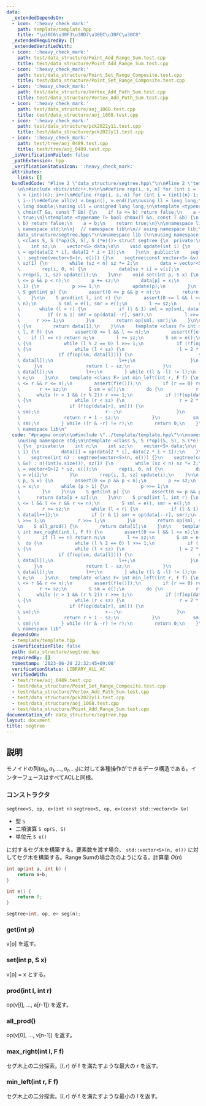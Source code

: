 ```yaml
---
data:
  _extendedDependsOn:
  - icon: ':heavy_check_mark:'
    path: template/template.hpp
    title: "\u30C6\u30F3\u30D7\u30EC\u30FC\u30C8"
  _extendedRequiredBy: []
  _extendedVerifiedWith:
  - icon: ':heavy_check_mark:'
    path: test/data_structure/Point_Add_Range_Sum.test.cpp
    title: test/data_structure/Point_Add_Range_Sum.test.cpp
  - icon: ':heavy_check_mark:'
    path: test/data_structure/Point_Set_Range_Composite.test.cpp
    title: test/data_structure/Point_Set_Range_Composite.test.cpp
  - icon: ':heavy_check_mark:'
    path: test/data_structure/Vertex_Add_Path_Sum.test.cpp
    title: test/data_structure/Vertex_Add_Path_Sum.test.cpp
  - icon: ':heavy_check_mark:'
    path: test/data_structure/aoj_1068.test.cpp
    title: test/data_structure/aoj_1068.test.cpp
  - icon: ':heavy_check_mark:'
    path: test/data_structure/pck2022y11.test.cpp
    title: test/data_structure/pck2022y11.test.cpp
  - icon: ':heavy_check_mark:'
    path: test/tree/aoj_0489.test.cpp
    title: test/tree/aoj_0489.test.cpp
  _isVerificationFailed: false
  _pathExtension: hpp
  _verificationStatusIcon: ':heavy_check_mark:'
  attributes:
    links: []
  bundledCode: "#line 2 \"data_structure/segtree.hpp\"\n\n#line 2 \"template/template.hpp\"\
    \n\n#include <bits/stdc++.h>\n\n#define rep(i, s, n) for (int i = (int)(s); i\
    \ < (int)(n); i++)\n#define rrep(i, s, n) for (int i = (int)(n)-1; i >= (int)(s);\
    \ i--)\n#define all(v) v.begin(), v.end()\n\nusing ll = long long;\nusing ld =\
    \ long double;\nusing ull = unsigned long long;\n\ntemplate <typename T> bool\
    \ chmin(T &a, const T &b) {\n    if (a <= b) return false;\n    a = b;\n    return\
    \ true;\n}\ntemplate <typename T> bool chmax(T &a, const T &b) {\n    if (a >=\
    \ b) return false;\n    a = b;\n    return true;\n}\n\nnamespace lib {\n\nusing\
    \ namespace std;\n\n}  // namespace lib\n\n// using namespace lib;\n#line 4 \"\
    data_structure/segtree.hpp\"\n\nnamespace lib {\n\nusing namespace std;\n\ntemplate\
    \ <class S, S (*op)(S, S), S (*e)()> struct segtree {\n  private:\n    int n;\n\
    \    int sz;\n    vector<S> data;\n\n    void update(int i) {\n        data[i]\
    \ = op(data[2 * i], data[2 * i + 1]);\n    }\n\n  public:\n    segtree(int n)\
    \ : segtree(vector<S>(n, e())) {}\n    segtree(const vector<S> &v) : n((int)v.size()),\
    \ sz(1) {\n        while (sz < n) sz *= 2;\n        data = vector<S>(2 * sz, e());\n\
    \        rep(i, 0, n) {\n            data[sz + i] = v[i];\n        }\n       \
    \ rrep(i, 1, sz) update(i);\n    }\n\n    void set(int p, S x) {\n        assert(0\
    \ <= p && p < n);\n        p += sz;\n        data[p] = x;\n        while (p >\
    \ 1) {\n            p >>= 1;\n            update(p);\n        }\n    }\n\n   \
    \ S get(int p) {\n        assert(0 <= p && p < n);\n        return data[p + sz];\n\
    \    }\n\n    S prod(int l, int r) {\n        assert(0 <= l && l <= r && r <=\
    \ n);\n        S sml = e(), smr = e();\n        l += sz;\n        r += sz;\n \
    \       while (l < r) {\n            if (l & 1) sml = op(sml, data[l++]);\n  \
    \          if (r & 1) smr = op(data[--r], smr);\n            l >>= 1;\n      \
    \      r >>= 1;\n        }\n        return op(sml, smr);\n    }\n\n    S all_prod()\
    \ {\n        return data[1];\n    }\n\n    template <class F> int max_right(int\
    \ l, F f) {\n        assert(0 <= l && l <= n);\n        assert(f(e()));\n    \
    \    if (l == n) return n;\n        l += sz;\n        S sm = e();\n        do\
    \ {\n            while (l % 2 == 0) l >>= 1;\n            if (!f(op(sm, data[l])))\
    \ {\n                while (l < sz) {\n                    l = 2 * l;\n      \
    \              if (f(op(sm, data[l]))) {\n                        sm = op(sm,\
    \ data[l]);\n                        l++;\n                    }\n           \
    \     }\n                return l - sz;\n            }\n            sm = op(sm,\
    \ data[l]);\n            l++;\n        } while ((l & -l) != l);\n        return\
    \ n;\n    }\n\n    template <class F> int min_left(int r, F f) {\n        assert(0\
    \ <= r && r <= n);\n        assert(f(e()));\n        if (r == 0) return 0;\n \
    \       r += sz;\n        S sm = e();\n        do {\n            r--;\n      \
    \      while (r > 1 && (r % 2)) r >>= 1;\n            if (!f(op(data[r], sm)))\
    \ {\n                while (r < sz) {\n                    r = 2 * r + 1;\n  \
    \                  if (f(op(data[r], sm))) {\n                        sm = op(data[r],\
    \ sm);\n                        r--;\n                    }\n                }\n\
    \                return r + 1 - sz;\n            }\n            sm = op(data[r],\
    \ sm);\n        } while ((r & -r) != r);\n        return 0;\n    }\n};\n\n}  //\
    \ namespace lib\n"
  code: "#pragma once\n\n#include \"../template/template.hpp\"\n\nnamespace lib {\n\
    \nusing namespace std;\n\ntemplate <class S, S (*op)(S, S), S (*e)()> struct segtree\
    \ {\n  private:\n    int n;\n    int sz;\n    vector<S> data;\n\n    void update(int\
    \ i) {\n        data[i] = op(data[2 * i], data[2 * i + 1]);\n    }\n\n  public:\n\
    \    segtree(int n) : segtree(vector<S>(n, e())) {}\n    segtree(const vector<S>\
    \ &v) : n((int)v.size()), sz(1) {\n        while (sz < n) sz *= 2;\n        data\
    \ = vector<S>(2 * sz, e());\n        rep(i, 0, n) {\n            data[sz + i]\
    \ = v[i];\n        }\n        rrep(i, 1, sz) update(i);\n    }\n\n    void set(int\
    \ p, S x) {\n        assert(0 <= p && p < n);\n        p += sz;\n        data[p]\
    \ = x;\n        while (p > 1) {\n            p >>= 1;\n            update(p);\n\
    \        }\n    }\n\n    S get(int p) {\n        assert(0 <= p && p < n);\n  \
    \      return data[p + sz];\n    }\n\n    S prod(int l, int r) {\n        assert(0\
    \ <= l && l <= r && r <= n);\n        S sml = e(), smr = e();\n        l += sz;\n\
    \        r += sz;\n        while (l < r) {\n            if (l & 1) sml = op(sml,\
    \ data[l++]);\n            if (r & 1) smr = op(data[--r], smr);\n            l\
    \ >>= 1;\n            r >>= 1;\n        }\n        return op(sml, smr);\n    }\n\
    \n    S all_prod() {\n        return data[1];\n    }\n\n    template <class F>\
    \ int max_right(int l, F f) {\n        assert(0 <= l && l <= n);\n        assert(f(e()));\n\
    \        if (l == n) return n;\n        l += sz;\n        S sm = e();\n      \
    \  do {\n            while (l % 2 == 0) l >>= 1;\n            if (!f(op(sm, data[l])))\
    \ {\n                while (l < sz) {\n                    l = 2 * l;\n      \
    \              if (f(op(sm, data[l]))) {\n                        sm = op(sm,\
    \ data[l]);\n                        l++;\n                    }\n           \
    \     }\n                return l - sz;\n            }\n            sm = op(sm,\
    \ data[l]);\n            l++;\n        } while ((l & -l) != l);\n        return\
    \ n;\n    }\n\n    template <class F> int min_left(int r, F f) {\n        assert(0\
    \ <= r && r <= n);\n        assert(f(e()));\n        if (r == 0) return 0;\n \
    \       r += sz;\n        S sm = e();\n        do {\n            r--;\n      \
    \      while (r > 1 && (r % 2)) r >>= 1;\n            if (!f(op(data[r], sm)))\
    \ {\n                while (r < sz) {\n                    r = 2 * r + 1;\n  \
    \                  if (f(op(data[r], sm))) {\n                        sm = op(data[r],\
    \ sm);\n                        r--;\n                    }\n                }\n\
    \                return r + 1 - sz;\n            }\n            sm = op(data[r],\
    \ sm);\n        } while ((r & -r) != r);\n        return 0;\n    }\n};\n\n}  //\
    \ namespace lib"
  dependsOn:
  - template/template.hpp
  isVerificationFile: false
  path: data_structure/segtree.hpp
  requiredBy: []
  timestamp: '2023-06-20 22:32:45+09:00'
  verificationStatus: LIBRARY_ALL_AC
  verifiedWith:
  - test/tree/aoj_0489.test.cpp
  - test/data_structure/Point_Set_Range_Composite.test.cpp
  - test/data_structure/Vertex_Add_Path_Sum.test.cpp
  - test/data_structure/pck2022y11.test.cpp
  - test/data_structure/aoj_1068.test.cpp
  - test/data_structure/Point_Add_Range_Sum.test.cpp
documentation_of: data_structure/segtree.hpp
layout: document
title: segtree
---
```


## 説明

モノイドの列$(a_0,a_1,\dots,a_{n-1})$に対して各種操作ができるデータ構造である。インターフェースはすべてACLと同様。

### コンストラクタ

`segtree<S, op, e>(int n)`
`segtree<S, op, e>(const std::vector<S> &v)`

-   型 `S`
-   二項演算 `S op(S, S)`
-   単位元 `S e()`

に対するセグ木を構築する。要素数を渡す場合、 `std::vector<S>(n, e())` に対してセグ木を構築する。Range Sumの場合次のようになる。計算量 $O(n)$

```cpp
int op(int a, int b) { 
    return a+b; 
}

int e() { 
    return 0; 
}

segtree<int, op, e> seg(n);
```

### get(int p)

v[p] を返す。

### set(int p, S x)

v[p] = x とする。

### prod(int l, int r)

op(v[l], ..., a[r-1]) を返す。

### all_prod()

op(v[0], ..., v[n-1]) を返す。

### max_right(int l, F f)

セグ木上の二分探索。$[l, r)$ が f を満たすような最大の $r$ を返す。

### min_left(int r, F f)

セグ木上の二分探索。$[l, r)$ が f を満たすような最小の $l$ を返す。
